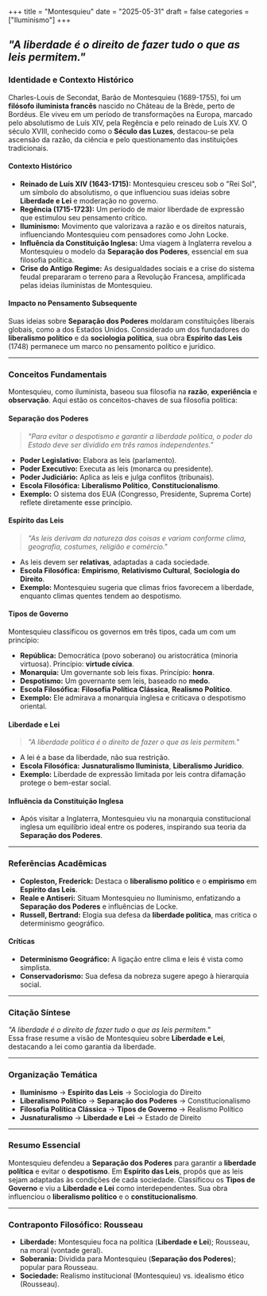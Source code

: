 +++
title = "Montesquieu"
date = "2025-05-31"
draft = false
categories = ["Iluminismo"]
+++

## ***"A liberdade é o direito de fazer tudo o que as leis permitem."***

### **Identidade e Contexto Histórico**

Charles-Louis de Secondat, Barão de Montesquieu (1689-1755), foi um **filósofo iluminista francês** nascido no Château de la Brède, perto de Bordéus. Ele viveu em um período de transformações na Europa, marcado pelo absolutismo de Luís XIV, pela Regência e pelo reinado de Luís XV. O século XVIII, conhecido como o **Século das Luzes**, destacou-se pela ascensão da razão, da ciência e pelo questionamento das instituições tradicionais.

#### **Contexto Histórico**

- **Reinado de Luís XIV (1643-1715):** Montesquieu cresceu sob o "Rei Sol", um símbolo do absolutismo, o que influenciou suas ideias sobre ****Liberdade e Lei**** e moderação no governo.
- **Regência (1715-1723):** Um período de maior liberdade de expressão que estimulou seu pensamento crítico.
- ****Iluminismo**:** Movimento que valorizava a razão e os direitos naturais, influenciando Montesquieu com pensadores como John Locke.
- **Influência da Constituição Inglesa:** Uma viagem à Inglaterra revelou a Montesquieu o modelo da ****Separação dos Poderes****, essencial em sua filosofia política.
- **Crise do Antigo Regime:** As desigualdades sociais e a crise do sistema feudal prepararam o terreno para a Revolução Francesa, amplificada pelas ideias iluministas de Montesquieu.

#### **Impacto no Pensamento Subsequente**

Suas ideias sobre ****Separação dos Poderes**** moldaram constituições liberais globais, como a dos Estados Unidos. Considerado um dos fundadores do **liberalismo político** e da **sociologia política**, sua obra ****Espírito das Leis**** (1748) permanece um marco no pensamento político e jurídico.

---

### **Conceitos Fundamentais**

Montesquieu, como iluminista, baseou sua filosofia na **razão**, **experiência** e **observação**. Aqui estão os conceitos-chaves de sua filosofia política:

#### ****Separação dos Poderes****
>
> *"Para evitar o despotismo e garantir a liberdade política, o poder do Estado deve ser dividido em três ramos independentes."*

- **Poder Legislativo:** Elabora as leis (parlamento).
- **Poder Executivo:** Executa as leis (monarca ou presidente).
- **Poder Judiciário:** Aplica as leis e julga conflitos (tribunais).  
- **Escola Filosófica:** **Liberalismo Político**, **Constitucionalismo**.  
- **Exemplo:** O sistema dos EUA (Congresso, Presidente, Suprema Corte) reflete diretamente esse princípio.

#### ****Espírito das Leis****
>
> *"As leis derivam da natureza das coisas e variam conforme clima, geografia, costumes, religião e comércio."*

- As leis devem ser **relativas**, adaptadas a cada sociedade.
- **Escola Filosófica:** ****Empirismo****, **Relativismo Cultural**, ****Sociologia do Direito****.  
- **Exemplo:** Montesquieu sugeria que climas frios favorecem a liberdade, enquanto climas quentes tendem ao despotismo.

#### ****Tipos de Governo****

Montesquieu classificou os governos em três tipos, cada um com um princípio:

- **República:** Democrática (povo soberano) ou aristocrática (minoria virtuosa). Princípio: **virtude cívica**.
- **Monarquia:** Um governante sob leis fixas. Princípio: **honra**.
- **Despotismo:** Um governante sem leis, baseado no **medo**.  
- **Escola Filosófica:** ****Filosofia Política Clássica****, ****Realismo Político****.  
- **Exemplo:** Ele admirava a monarquia inglesa e criticava o despotismo oriental.

#### ****Liberdade e Lei****
>
> *"A liberdade política é o direito de fazer o que as leis permitem."*

- A lei é a base da liberdade, não sua restrição.
- **Escola Filosófica:** ****Jusnaturalismo Iluminista****, ****Liberalismo Jurídico****.  
- **Exemplo:** Liberdade de expressão limitada por leis contra difamação protege o bem-estar social.

#### **Influência da Constituição Inglesa**

- Após visitar a Inglaterra, Montesquieu viu na monarquia constitucional inglesa um equilíbrio ideal entre os poderes, inspirando sua teoria da ****Separação dos Poderes****.

---

### **Referências Acadêmicas**

- **Copleston, Frederick:** Destaca o **liberalismo político** e o **empirismo** em ****Espírito das Leis****.
- **Reale e Antiseri:** Situam Montesquieu no Iluminismo, enfatizando a ****Separação dos Poderes**** e influências de Locke.
- **Russell, Bertrand:** Elogia sua defesa da **liberdade política**, mas critica o determinismo geográfico.

#### **Críticas**

- **Determinismo Geográfico:** A ligação entre clima e leis é vista como simplista.
- **Conservadorismo:** Sua defesa da nobreza sugere apego à hierarquia social.

---

### **Citação Síntese**

*"A liberdade é o direito de fazer tudo o que as leis permitem."*  
Essa frase resume a visão de Montesquieu sobre ****Liberdade e Lei****, destacando a lei como garantia da liberdade.

---

### **Organização Temática**

- **Iluminismo** → ****Espírito das Leis**** → Sociologia do Direito  
- **Liberalismo Político** → ****Separação dos Poderes**** → Constitucionalismo  
- **Filosofia Política Clássica** → ****Tipos de Governo**** → Realismo Político  
- **Jusnaturalismo** → ****Liberdade e Lei**** → Estado de Direito  

---

### **Resumo Essencial**

Montesquieu defendeu a ****Separação dos Poderes**** para garantir a **liberdade política** e evitar o **despotismo**. Em ****Espírito das Leis****, propôs que as leis sejam adaptadas às condições de cada sociedade. Classificou os ****Tipos de Governo**** e viu a ****Liberdade e Lei**** como interdependentes. Sua obra influenciou o **liberalismo político** e o **constitucionalismo**.

---

### **Contraponto Filosófico: Rousseau**

- **Liberdade:** Montesquieu foca na política (****Liberdade e Lei****); Rousseau, na moral (vontade geral).
- **Soberania:** Dividida para Montesquieu (****Separação dos Poderes****); popular para Rousseau.
- **Sociedade:** Realismo institucional (Montesquieu) vs. idealismo ético (Rousseau).
